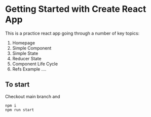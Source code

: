 # Getting Started with Create React App

This is a practice react app going through a number of key topics:

1. Homepage
2. Simple Component
3. Simple State
4. Reducer State
5. Component Life Cycle
6. Refs Example
....

## To start

Checkout main branch and

```shell
npm i
npm run start
```